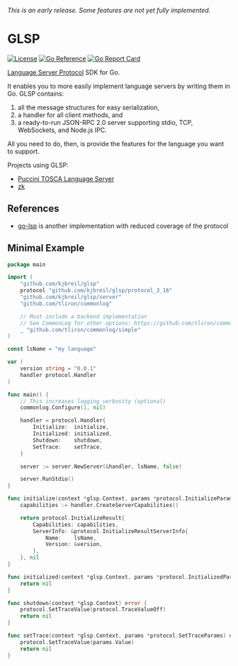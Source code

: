 *This is an early release. Some features are not yet fully implemented.*

GLSP
====

[![License](https://img.shields.io/badge/License-Apache%202.0-blue.svg)](https://opensource.org/licenses/Apache-2.0)
[![Go Reference](https://pkg.go.dev/badge/github.com/kjbreil/glsp.svg)](https://pkg.go.dev/github.com/tliron/kutglspil)
[![Go Report Card](https://goreportcard.com/badge/github.com/kjbreil/glsp)](https://goreportcard.com/report/github.com/kjbreil/glsp)

[Language Server Protocol](https://microsoft.github.io/language-server-protocol/) SDK for Go.

It enables you to more easily implement language servers by writing them in Go. GLSP contains:

1) all the message structures for easy serialization,
2) a handler for all client methods, and
3) a ready-to-run JSON-RPC 2.0 server supporting stdio, TCP, WebSockets, and Node.js IPC.

All you need to do, then, is provide the features for the language you want to support.

Projects using GLSP:

* [Puccini TOSCA Language Server](https://github.com/tliron/puccini-language-server)
* [zk](https://github.com/mickael-menu/zk)


References
----------

* [go-lsp](https://github.com/sourcegraph/go-lsp) is another implementation with reduced coverage of the protocol


Minimal Example
---------------

```go
package main

import (
	"github.com/kjbreil/glsp"
	protocol "github.com/kjbreil/glsp/protocol_3_16"
	"github.com/kjbreil/glsp/server"
	"github.com/tliron/commonlog"

	// Must include a backend implementation
	// See CommonLog for other options: https://github.com/tliron/commonlog
	_ "github.com/tliron/commonlog/simple"
)

const lsName = "my language"

var (
	version string = "0.0.1"
	handler protocol.Handler
)

func main() {
	// This increases logging verbosity (optional)
	commonlog.Configure(1, nil)

	handler = protocol.Handler{
		Initialize:  initialize,
		Initialized: initialized,
		Shutdown:    shutdown,
		SetTrace:    setTrace,
	}

	server := server.NewServer(&handler, lsName, false)

	server.RunStdio()
}

func initialize(context *glsp.Context, params *protocol.InitializeParams) (any, error) {
	capabilities := handler.CreateServerCapabilities()

	return protocol.InitializeResult{
		Capabilities: capabilities,
		ServerInfo: &protocol.InitializeResultServerInfo{
			Name:    lsName,
			Version: &version,
		},
	}, nil
}

func initialized(context *glsp.Context, params *protocol.InitializedParams) error {
	return nil
}

func shutdown(context *glsp.Context) error {
	protocol.SetTraceValue(protocol.TraceValueOff)
	return nil
}

func setTrace(context *glsp.Context, params *protocol.SetTraceParams) error {
	protocol.SetTraceValue(params.Value)
	return nil
}
```
